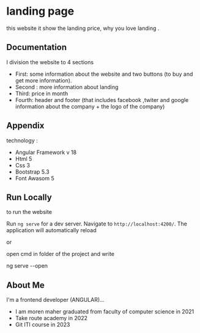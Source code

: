 # landing page

this website it show the landing price, why you love landing .

## Documentation

I division the website to 4 sections 
* First: some information about the website and two buttons (to buy and get more information).
* Second : more information about landing 
* Third: price in month 
* Fourth: header and footer (that includes facebook ,twiter and google information about the company + the logo of the company)
## Appendix
 technology :
 - Angular Framework v 18
 - Html 5
 - Css 3
 - Bootstrap 5.3
 - Font Awasom 5

## Run Locally
 to run the website 

 Run `ng serve` for a dev server. Navigate to `http://localhost:4200/`. 
The application will automatically reload 

or 

open cmd in folder of the project and write 
 
 ng serve --open 
##  About Me
I'm a frontend developer (ANGULAR)...

* I am moren maher graduated from faculty of computer science in 2021 
* Take route academy in 2022 
* Git ITI course in 2023

